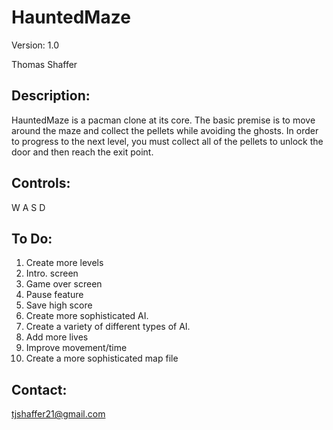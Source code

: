 HauntedMaze
===========
Version: 1.0

Thomas Shaffer

Description:
------------
HauntedMaze is a pacman clone at its core. The basic premise is to move around the maze and collect the pellets while avoiding the ghosts. In order to progress to the next level, you must collect all of the pellets to unlock the door and then reach the exit point.

Controls:
---------
W
A
S
D

To Do:
------
01. Create more levels
02. Intro. screen
03. Game over screen
04. Pause feature
05. Save high score
06. Create more sophisticated AI.
07. Create a variety of different types of AI.
08. Add more lives
09. Improve movement/time
10. Create a more sophisticated map file

Contact:
--------
tjshaffer21@gmail.com